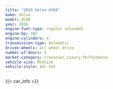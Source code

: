 ```yaml
---
title: "2016 Volvo XC60"
make: Volvo
model: XC60
year: 2016
engine-fuel-type: regular unleaded
engine-hp: 302
engine-cylinders: 4
transmission-type: Automatic
driven-wheels: all wheel drive
number-of-doors: 4
market-category: Crossover,Luxury,Performance
vehicle-size: Midsize
vehicle-style: 4dr SUV
---
```


{{< car_info >}}
